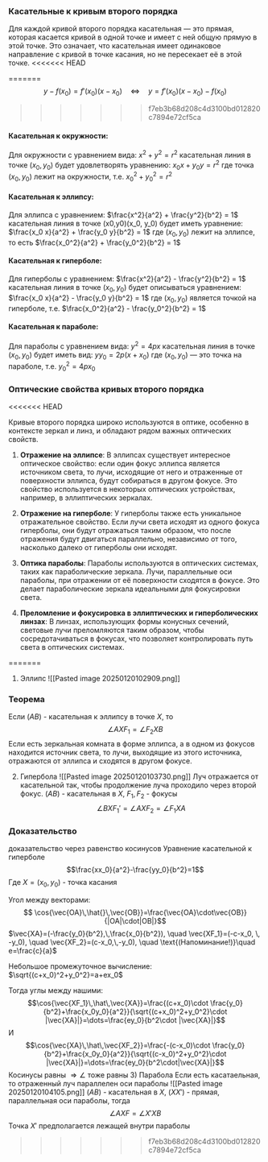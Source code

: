 ### Касательные к кривым второго порядка

Для каждой кривой второго порядка касательная — это прямая, которая касается кривой в одной точке и имеет с ней общую прямую в этой точке. Это означает, что касательная имеет одинаковое направление с кривой в точке касания, но не пересекает её в этой точке.
<<<<<<< HEAD

=======
$$y-f(x_0)=f'(x_0)(x-x_0) \quad \Leftrightarrow \quad y=f'(x_0)(x-x_0)-f(x_0)$$
>>>>>>> f7eb3b68d208c4d3100bd012820c7894e72cf5ca
#### Касательная к окружности:

Для окружности с уравнением вида: $x^2 + y^2 = r^2$ касательная линия в точке $(x_0, y_0)$ будет удовлетворять уравнению: $x_0 x + y_0 y = r^2$ где точка $(x_0, y_0)$ лежит на окружности, т.е. $x_0^2 + y_0^2 = r^2$ 

#### Касательная к эллипсу:

Для эллипса с уравнением: $\frac{x^2}{a^2} + \frac{y^2}{b^2} = 1$ касательная линия в точке (x0,y0)(x_0, y_0) будет иметь уравнение: $\frac{x_0 x}{a^2} + \frac{y_0 y}{b^2} = 1$ где $(x_0, y_0)$ лежит на эллипсе, то есть $\frac{x_0^2}{a^2} + \frac{y_0^2}{b^2} = 1$

#### Касательная к гиперболе:

Для гиперболы с уравнением: $\frac{x^2}{a^2} - \frac{y^2}{b^2} = 1$ касательная линия в точке $(x_0, y_0)$ будет описываться уравнением: $\frac{x_0 x}{a^2} - \frac{y_0 y}{b^2} = 1$ где $(x_0, y_0)$ является точкой на гиперболе, т.е. $\frac{x_0^2}{a^2} - \frac{y_0^2}{b^2} = 1$

#### Касательная к параболе:

Для параболы с уравнением вида: $y^2 = 4px$ касательная линия в точке $(x_0, y_0)$ будет иметь вид: $yy_0 = 2p(x + x_0)$ где $(x_0, y_0)$ — это точка на параболе, т.е. $y_0^2 = 4px_0$ 

### Оптические свойства кривых второго порядка
<<<<<<< HEAD

Кривые второго порядка широко используются в оптике, особенно в контексте зеркал и линз, и обладают рядом важных оптических свойств.

1. **Отражение на эллипсе**: В эллипсах существует интересное оптическое свойство: если один фокус эллипса является источником света, то лучи, исходящие от него и отраженные от поверхности эллипса, будут собираться в другом фокусе. Это свойство используется в некоторых оптических устройствах, например, в эллиптических зеркалах.
    
2. **Отражение на гиперболе**: У гиперболы также есть уникальное отражательное свойство. Если лучи света исходят из одного фокуса гиперболы, они будут отражаться таким образом, что после отражения будут двигаться параллельно, независимо от того, насколько далеко от гиперболы они исходят.
    
3. **Оптика параболы**: Параболы используются в оптических системах, таких как параболические зеркала. Лучи, параллельные оси параболы, при отражении от её поверхности сходятся в фокусе. Это делает параболические зеркала идеальными для фокусировки света.
    
4. **Преломление и фокусировка в эллиптических и гиперболических линзах**: В линзах, использующих формы конусных сечений, световые лучи преломляются таким образом, чтобы сосредотачиваться в фокусах, что позволяет контролировать путь света в оптических системах.
    
=======
1) Эллипс
![[Pasted image 20250120102909.png]]
### Теорема
Если $(AB)$ - касательная к эллипсу в точке $X$, то $$\angle AXF_1=\angle F_2XB$$
Если есть зеркальная комната в форме эллипса, а в одном из фокусов находится источник света, то лучи, выходящие из этого источника, отражаются от эллипса и сходятся в другом фокусе.

2) Гипербола
![[Pasted image 20250120103730.png]]
Луч отражается от касательной так, чтобы продолжение луча проходило через второй фокус.
$(AB$) - касательная в $X$, $F_1,\,F_2$ - фокусы
$$\angle BXF_1'=\angle AXF_2=\angle F_1XA$$
### Доказательство
доказательство через равенство косинусов
Уравнение касательной к гиперболе $$\frac{xx_0}{a^2}-\frac{yy_0}{b^2}=1$$Где $X=(x_0,\,y_0)$ - точка касания

Угол между векторами:
$$ \cos{\vec{OA}\,\hat{}\,\vec{OB}}=\frac{\vec{OA}\cdot\vec{OB}}{|OA|\cdot|OB|}$$
$\vec{XA}=(-\frac{y_0}{b^2},\,\frac{x_0}{b^2}), \quad \vec{XF_1}=(-c-x_0, \, -y_0), \quad \vec{XF_2}=(c-x_0,\,-y_0), \quad \text{(Напоминание!)}\quad e=\frac{c}{a}$   

Небольшое промежуточное вычисление: $\sqrt{(c+x_0)^2+y_0^2}=a+ex_0$ 

Тогда углы между нашими:
$$\cos{\vec{XF_1}\,\hat\,\vec{XA}}=\frac{(c+x_0)\cdot \frac{y_0}{b^2}+\frac{x_0y_0}{a^2}}{\sqrt{(c+x_0)^2+y_0^2}\cdot |\vec{XA}|}=\dots=\frac{ey_0}{b^2\cdot |\vec{XA}|}$$
И $$\cos{\vec{XA}\,\hat\,\vec{XF_2}}=\frac{-(c-x_0)\cdot \frac{y_0}{b^2}+\frac{x_0y_0}{a^2}}{\sqrt{(c-x_0)^2+y_0^2}\cdot |\vec{XA}|}=\dots=\frac{ey_0}{b^2\cdot|\vec{XA}|}$$
Косинусы равны $\Rightarrow \angle$ тоже равны
3) Парабола
Если есть касатаельная, то отраженный луч параллелен оси параболы
![[Pasted image 20250120104105.png]]
$(AB)$ - касательная в $X$, $(XX')$ - прямая, параллельная оси параболы, тогда
$$\angle AXF = \angle X'XB$$
Точка $X'$ предполагается лежащей внутри параболы 
>>>>>>> f7eb3b68d208c4d3100bd012820c7894e72cf5ca
